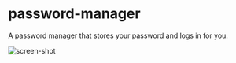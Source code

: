 # password-manager
A password manager that stores your password and logs in for you.

![screen-shot](https://user-images.githubusercontent.com/32352500/37450168-f13ec938-2852-11e8-866b-40d3df82c21b.png)
